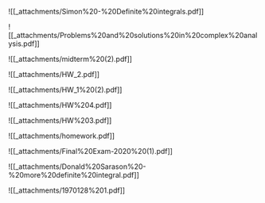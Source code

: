 












![[_attachments/Simon%20-%20Definite%20integrals.pdf]]

![[_attachments/Problems%20and%20solutions%20in%20complex%20analysis.pdf]]

![[_attachments/midterm%20(2).pdf]]

![[_attachments/HW_2.pdf]]

![[_attachments/HW_1%20(2).pdf]]

![[_attachments/HW%204.pdf]]

![[_attachments/HW%203.pdf]]

![[_attachments/homework.pdf]]

![[_attachments/Final%20Exam-2020%20(1).pdf]]

![[_attachments/Donald%20Sarason%20-%20more%20definite%20integral.pdf]]

![[_attachments/1970128%201.pdf]]
